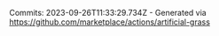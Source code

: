 Commits: 2023-09-26T11:33:29.734Z - Generated via https://github.com/marketplace/actions/artificial-grass
<br>
